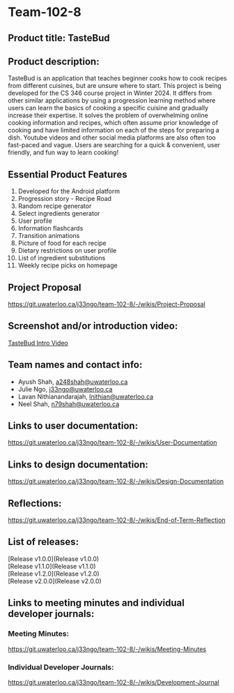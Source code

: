 # Team-102-8

## Product title: TasteBud

## Product description:
TasteBud is an application that teaches beginner cooks how to cook recipes from different cuisines, but are unsure where to start. This project is being developed for the CS 346 course project in Winter 2024. It differs from other similar applications by using a progression learning method where users can learn the basics of cooking a specific cuisine and gradually increase their expertise. It solves the problem of overwhelming online cooking information and recipes, which often assume prior knowledge of cooking and have limited information on each of the steps for preparing a dish. Youtube videos and other social media platforms are also often too fast-paced and vague. Users are searching for a quick & convenient, user friendly, and fun way to learn cooking!

## Essential Product Features

 1. Developed for the Android platform
 2. Progression story - Recipe Road
 3. Random recipe generator
 4. Select ingredients generator
 5. User profile
 6. Information flashcards
 7. Transition animations
 8. Picture of food for each recipe
 9. Dietary restrictions on user profile
 10. List of ingredient substitutions
 11. Weekly recipe picks on homepage

## Project Proposal
https://git.uwaterloo.ca/j33ngo/team-102-8/-/wikis/Project-Proposal

## Screenshot and/or introduction video:
[TasteBud Intro Video](https://drive.google.com/file/d/1U0ZnNLHgUazXA5bvMrN4SvfarJKMWwbx/view)

## Team names and contact info:

* Ayush Shah, a248shah@uwaterloo.ca
* Julie Ngo, j33ngo@uwaterloo.ca
* Lavan Nithianandarajah, lnithian@uwaterloo.ca
* Neel Shah, n79shah@uwaterloo.ca

## Links to user documentation:
https://git.uwaterloo.ca/j33ngo/team-102-8/-/wikis/User-Documentation


## Links to design documentation:
https://git.uwaterloo.ca/j33ngo/team-102-8/-/wikis/Design-Documentation


## Reflections:
https://git.uwaterloo.ca/j33ngo/team-102-8/-/wikis/End-of-Term-Reflection

## List of releases:
[Release v1.0.0](Release v1.0.0)\
[Release v1.1.0](Release v1.1.0)\
[Release v1.2.0](Release v1.2.0)\
[Release v2.0.0](Release v2.0.0)

## Links to meeting minutes and individual developer journals:
### Meeting Minutes:
https://git.uwaterloo.ca/j33ngo/team-102-8/-/wikis/Meeting-Minutes

### Individual Developer Journals:
https://git.uwaterloo.ca/j33ngo/team-102-8/-/wikis/Development-Journal